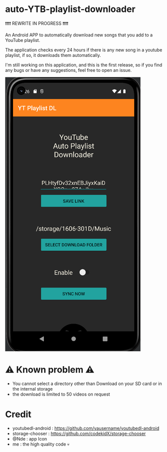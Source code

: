 # auto-YTB-playlist-downloader

❗❗❗❗ REWRITE IN PROGRESS ❗❗❗❗

An Android APP to automatically download new songs that you add to a YouTube playlist.

The application checks every 24 hours if there is any new song in a youtube playlist, if so, it downloads them automatically.

I'm still working on this application, and this is the first release, so if you find any bugs or have any suggestions, feel free to open an issue.

![alt text](https://github.com/tralalax/auto-YTB-playlist-downloader/blob/main/YTBautoPlaylistDownloaderPNG.PNG "interface")

# ⚠️ Known problem ⚠️
- You cannot select a directory other than Download on your SD card or in the internal storage
- the download is limited to 50 videos on request

# Credit
- youtubedl-android : https://github.com/yausername/youtubedl-android
- storage-chooser : https://github.com/codekidX/storage-chooser
- @Nde : app Icon
- me : the high quality code 💀
